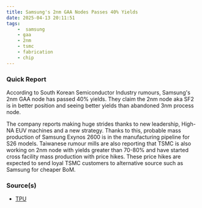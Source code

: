 ```yaml
---
title: Samsung's 2nm GAA Nodes Passes 40% Yields
date: 2025-04-13 20:11:51
tags:
    -  samsung
    - gaa
    - 2nm
    - tsmc
    - fabrication
    - chip
---
```


### Quick Report

According to South Korean Semiconductor Industry rumours, Samsung's 2nm GAA node has passed 40% yields. They claim the 2nm node aka SF2 is in better position and seeing better yields than abandoned 3nm process node.
<!-- more -->

The company reports making huge strides thanks to new leadership, High-NA EUV machines and a new strategy. Thanks to this, probable mass production of Samsung Exynos 2600 is in the manufacturing pipeline for S26 models. Taiwanese rumour mills are also reporting that TSMC is also working on 2nm node with yields greater than 70-80% and have started cross facility mass production with price hikes. These price hikes are expected to send loyal TSMC customers to alternative source such as Samsung for cheaper BoM.

### Source(s)

- [TPU][def]

[def]: https://www.techpowerup.com/335307/samsungs-2-nm-gaa-node-process-test-yields-reportedly-pass-40-mark

